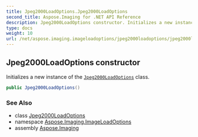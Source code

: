```yaml
---
title: Jpeg2000LoadOptions.Jpeg2000LoadOptions
second_title: Aspose.Imaging for .NET API Reference
description: Jpeg2000LoadOptions constructor. Initializes a new instance of the Jpeg2000LoadOptions class
type: docs
weight: 10
url: /net/aspose.imaging.imageloadoptions/jpeg2000loadoptions/jpeg2000loadoptions/
---
```

## Jpeg2000LoadOptions constructor

Initializes a new instance of the [`Jpeg2000LoadOptions`](../) class.

```csharp
public Jpeg2000LoadOptions()
```

### See Also

* class [Jpeg2000LoadOptions](../)
* namespace [Aspose.Imaging.ImageLoadOptions](../../jpeg2000loadoptions/)
* assembly [Aspose.Imaging](../../../)


